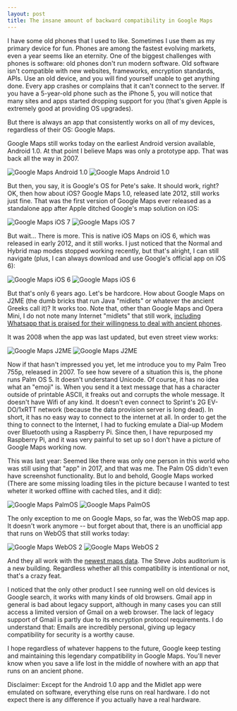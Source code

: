 ```yaml
---
layout: post
title: The insane amount of backward compatibility in Google Maps
---
```


I have some old phones that I used to like. Sometimes I use them as my primary device for fun. Phones are among the fastest evolving markets, even a year seems like an eternity. One of the biggest challenges with phones is software: old phones don't run modern software. Old software isn't compatible with new websites, frameworks, encryption standards, APIs. Use an old device, and you will find yourself unable to get anything done. Every app crashes or complains that it can't connect to the server. If you have a 5-year-old phone such as the iPhone 5, you will notice that many sites and apps started dropping support for you (that's given Apple is extremely good at providing OS upgrades).

But there is always an app that consistently works on all of my devices, regardless of their OS: Google Maps.

Google Maps still works today on the earliest Android version available, Android 1.0. At that point I believe Maps was only a prototype app. That was back all the way in 2007.

![Google Maps Android 1.0](/assets/posts-images/gmaps/android10.png) ![Google Maps Android 1.0](/assets/posts-images/gmaps/android11.png)

But then, you say, it is Google's OS for Pete's sake. It should work, right? OK, then how about iOS? Google Maps 1.0, released late 2012, still works just fine. That was the first version of Google Maps ever released as a standalone app after Apple ditched Google's map solution on iOS:

![Google Maps iOS 7](/assets/posts-images/gmaps/ios70.png) ![Google Maps iOS 7](/assets/posts-images/gmaps/ios71.png)

But wait... There is more. This is native iOS Maps on iOS 6, which was released in early 2012, and it still works. I just noticed that the Normal and Hybrid map modes stopped working recently, but that's alright, I can still navigate (plus, I can always download and use Google's official app on iOS 6):

![Google Maps iOS 6](/assets/posts-images/gmaps/ios60.png) ![Google Maps iOS 6](/assets/posts-images/gmaps/ios61.png)


But that's only 6 years ago. Let's be hardcore. How about Google Maps on J2ME (the dumb bricks that run Java "midlets" or whatever the ancient Greeks call it)? It works too. Note that, other than Google Maps and Opera Mini, I do not note many Internet "midlets" that still work, [including Whatsapp that is praised for their willingness to deal with ancient phones](http://blog.textit.in/your-path-to-a-$16b-exit-build-a-j2me-app). 

It was 2008 when the app was last updated, but even street view works:

![Google Maps J2ME](/assets/posts-images/gmaps/j2me0.png) ![Google Maps J2ME](/assets/posts-images/gmaps/j2me1.png)

Now if that hasn't impressed you yet, let me introduce you to my Palm Treo 755p, released in 2007. To see how severe of a situation this is, the phone runs Palm OS 5. It doesn't understand Unicode. Of course, it has no idea what an "emoji" is. When you send it a text message that has a character outside of printable ASCII, it freaks out and corrupts the whole message. It doesn't have Wifi of any kind. It doesn't even connect to Sprint's 2G EV-DO/1xRTT network (because the data provision server is long dead). In short, it has no easy way to connect to the internet at all. In order to get the thing to connect to the Internet, I had to fucking emulate a Dial-up Modem over Bluetooth using a Raspberry Pi. Since then, I have repurposed my Raspberry Pi, and it was very painful to set up so I don't have a picture of Google Maps working now. 

This was last year: Seemed like there was only one person in this world who was still using that "app" in 2017, and that was me. The Palm OS didn't even have screenshot functionality. But lo and behold, Google Maps worked (There are some missing loading tiles in the picture because I wanted to test wheter it worked offline with cached tiles, and it did):

![Google Maps PalmOS](/assets/posts-images/gmaps/palmos0.jpg) ![Google Maps PalmOS](/assets/posts-images/gmaps/palmos1.jpg)

The only exception to me on Google Maps, so far, was the WebOS map app. It doesn't work anymore -- but forget about that, there is an unofficial app that runs on WebOS that still works today:

![Google Maps WebOS 2](/assets/posts-images/gmaps/webos0.png) ![Google Maps WebOS 2](/assets/posts-images/gmaps/webos1.png)


And they all work with the [newest maps data](https://www.justinobeirne.com/google-maps-moat/). The Steve Jobs auditorium is a new building. Regardless whether all this compatibility is intentional or not, that's a crazy feat.

I noticed that the only other product I see running well on old devices is Google search, it works with many kinds of old browsers. Gmail app in general is bad about legacy support, although in many cases you can still access a limited version of Gmail on a web browser. The lack of legacy support of Gmail is partly due to its encryption protocol requirements. I do understand that: Emails are incredibly personal, giving up legacy compatibility for security is a worthy cause. 

I hope regardless of whatever happens to the future, Google keep testing and maintaining this legendary compatibility in Google Maps. You'll never know when you save a life lost in the middle of nowhere with an app that runs on an ancient phone.

Disclaimer: Except for the Android 1.0 app and the Midlet app were emulated on software, everything else runs on real hardware. I do not expect there is any difference if you actually have a real hardware.
